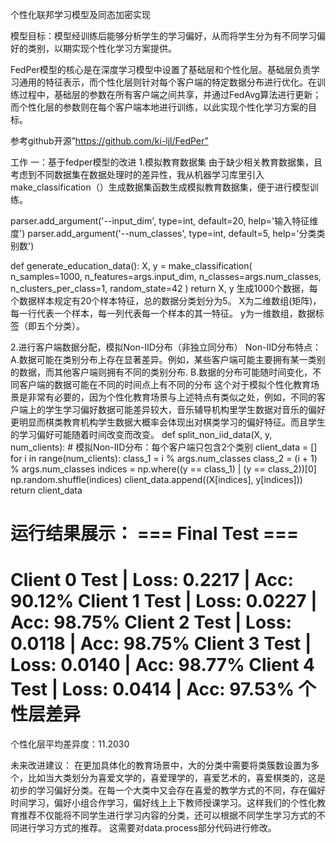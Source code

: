 个性化联邦学习模型及同态加密实现

模型目标：模型经训练后能够分析学生的学习偏好，从而将学生分为有不同学习偏好的类别，以期实现个性化学习方案提供。


FedPer模型的核心是在深度学习模型中设置了基础层和个性化层。基础层负责学习通用的特征表示，而个性化层则针对每个客户端的特定数据分布进行优化。在训练过程中，基础层的参数在所有客户端之间共享，并通过FedAvg算法进行更新；而个性化层的参数则在每个客户端本地进行训练，以此实现个性化学习方案的目标。

参考github开源”https://github.com/ki-ljl/FedPer”


工作
一：基于fedper模型的改进
1.模拟教育数据集
由于缺少相关教育数据集，且考虑到不同数据集在数据处理时的差异性，我从机器学习库里引入make_classification（）生成数据集函数生成模拟教育数据集，便于进行模型训练。

parser.add_argument('--input_dim', type=int, default=20, help='输入特征维度')
parser.add_argument('--num_classes', type=int, default=5, help='分类类别数')

def generate_education_data():
    X, y = make_classification(
        n_samples=1000,
        n_features=args.input_dim,
        n_classes=args.num_classes,
        n_clusters_per_class=1,
        random_state=42
    )
return X, y
生成1000个数据，每个数据样本规定有20个样本特征，总的数据分类划分为5。
X为二维数组(矩阵)，每一行代表一个样本，每一列代表每一个样本的其一特征。
y为一维数组，数据标签（即五个分类）。

2.进行客户端数据分配，模拟Non-IID分布（非独立同分布）
Non-IID分布特点：
A.数据可能在类别分布上存在显著差异。例如，某些客户端可能主要拥有某一类别的数据，而其他客户端则拥有不同的类别分布.
B.数据的分布可能随时间变化，不同客户端的数据可能在不同的时间点上有不同的分布
这个对于模拟个性化教育场景是非常有必要的，因为个性化教育场景与上述特点有类似之处，例如，不同的客户端上的学生学习偏好数据可能差异较大，音乐辅导机构里学生数据对音乐的偏好更明显而棋类教育机构学生数据大概率会体现出对棋类学习的偏好特征。而且学生的学习偏好可能随着时间改变而改变。
def split_non_iid_data(X, y, num_clients):
    # 模拟Non-IID分布：每个客户端只包含2个类别
    client_data = []
    for i in range(num_clients):
        class_1 = i % args.num_classes
        class_2 = (i + 1) % args.num_classes
        indices = np.where((y == class_1) | (y == class_2))[0]
        np.random.shuffle(indices)
        client_data.append((X[indices], y[indices]))
    return client_data


运行结果展示：
=== Final Test ===
====================================
Client 0 Test | Loss: 0.2217 | Acc: 90.12%
Client 1 Test | Loss: 0.0227 | Acc: 98.75%
Client 2 Test | Loss: 0.0118 | Acc: 98.75%
Client 3 Test | Loss: 0.0140 | Acc: 98.77%
Client 4 Test | Loss: 0.0414 | Acc: 97.53%
个性层差异
=======================
个性化层平均差异度：11.2030



未来改进建议：
在更加具体化的教育场景中，大的分类中需要将类簇数设置为多个，比如当大类划分为喜爱文学的，喜爱理学的，喜爱艺术的，喜爱棋类的，这是初步的学习偏好分类。在每一个大类中又会存在喜爱的教学方式的不同，存在偏好时间学习，偏好小组合作学习，偏好线上上下教师授课学习。这样我们的个性化教育推荐不仅能将不同学生进行学习内容的分类，还可以根据不同学生学习方式的不同进行学习方式的推荐。
这需要对data.process部分代码进行修改。

